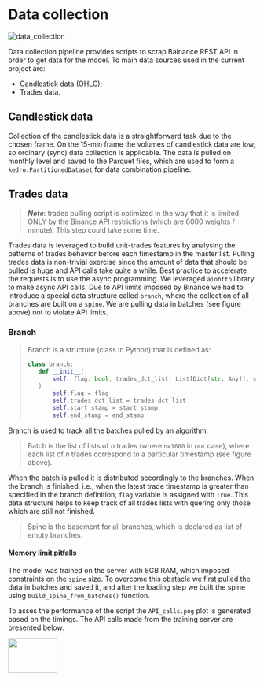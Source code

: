 # Data collection

![data_collection](https://github.com/AlexanderShulzhenko/volatility-prediction/assets/80621503/3118d39d-c9fb-4c7d-b673-c00a6b21d3d0)

Data collection pipeline provides scripts to scrap Bainance REST API in order to get data for the model. To main data sources used in the current project are:
- Candlestick data (OHLC);
- Trades data.

## Candlestick data
Collection of the candlestick data is a straightforward task due to the chosen frame. On the 15-min frame the volumes of candlestick data are low, so ordinary (sync) data collection is applicable. The data is pulled on monthly level and saved to the Parquet files, which are used to form a `kedro.PartitionedDataset` for data combination pipeline.

## Trades data
> ***Note***: trades pulling script is optimized in the way that it is limited ONLY by the Binance API restrictions (which are 6000 weights / minute). This step could take some time.

Trades data is leveraged to build unit-trades features by analysing the patterns of trades behavior before each timestamp in the master list. Pulling trades data is non-trivial exercise since the amount of data that should be pulled is huge and API calls take quite a while. Best practice to accelerate the requests is to use the async programming. We leveraged `aiohttp` library to make async API calls. Due to API limits imposed by Binance we had to introduce a special data structure called `branch`, where the collection of all branches are built on a `spine`. We are pulling data in batches (see figure above) not to violate API limits.

### Branch
> Branch is a structure (class in Python) that is defined as:
> ```python
> class branch:
>    def __init__(
>        self, flag: bool, trades_dct_list: List[Dict[str, Any]], start_stamp: str, end_stamp: str
>    )
>        self.flag = flag
>        self.trades_dct_list = trades_dct_list
>        self.start_stamp = start_stamp
>        self.end_stamp = end_stamp
> ```

Branch is used to track all the batches pulled by an algorithm.

> Batch is the list of lists of *n* trades (where `n=1000` in our case), where each list of *n* trades correspond to a particular timestamp (see figure above).

When the batch is pulled it is distributed accordingly to the branches. When the branch is finished, i.e., when the latest trade timestamp is greater than specified in the branch definition, `flag` variable is assigned with `True`. This data structure helps to keep track of all trades lists with quering only those which are still not finished.

> Spine is the basement for all branches, which is declared as list of empty branches.

#### Memory limit pitfalls
The model was trained on the server with 8GB RAM, which imposed constraints on the `spine` size. To overcome this obstacle we first pulled the data in batches and saved it, and after the loading step we built the spine using `build_spine_from_batches()` function.

To asses the performance of the script the `API_calls.png` plot is generated based on the timings. The API calls made from the training server are presented below:

<img src=https://github.com/AlexanderShulzhenko/volatility-prediction/assets/80621503/ab2aa81c-e93b-4634-9b02-faa59f7528ab width="100" height="70" />
